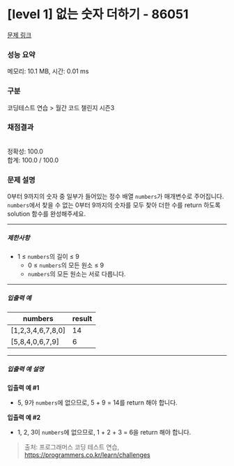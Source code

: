 # [level 1] 없는 숫자 더하기 - 86051 

[문제 링크](https://school.programmers.co.kr/learn/courses/30/lessons/86051) 

### 성능 요약

메모리: 10.1 MB, 시간: 0.01 ms

### 구분

코딩테스트 연습 > 월간 코드 챌린지 시즌3

### 채점결과

<br/>정확성: 100.0<br/>합계: 100.0 / 100.0

### 문제 설명

<p style="user-select: auto;">0부터 9까지의 숫자 중 일부가 들어있는 정수 배열 <code style="user-select: auto;">numbers</code>가 매개변수로 주어집니다. <code style="user-select: auto;">numbers</code>에서 찾을 수 없는 0부터 9까지의 숫자를 모두 찾아 더한 수를 return 하도록 solution 함수를 완성해주세요.</p>

<hr style="user-select: auto;">

<h5 style="user-select: auto;">제한사항</h5>

<ul style="user-select: auto;">
<li style="user-select: auto;">1 ≤ <code style="user-select: auto;">numbers</code>의 길이 ≤ 9

<ul style="user-select: auto;">
<li style="user-select: auto;">0 ≤ <code style="user-select: auto;">numbers</code>의 모든 원소 ≤ 9</li>
<li style="user-select: auto;"><code style="user-select: auto;">numbers</code>의 모든 원소는 서로 다릅니다.</li>
</ul></li>
</ul>

<hr style="user-select: auto;">

<h5 style="user-select: auto;">입출력 예</h5>
<table class="table" style="user-select: auto;">
        <thead style="user-select: auto;"><tr style="user-select: auto;">
<th style="user-select: auto;">numbers</th>
<th style="user-select: auto;">result</th>
</tr>
</thead>
        <tbody style="user-select: auto;"><tr style="user-select: auto;">
<td style="user-select: auto;">[1,2,3,4,6,7,8,0]</td>
<td style="user-select: auto;">14</td>
</tr>
<tr style="user-select: auto;">
<td style="user-select: auto;">[5,8,4,0,6,7,9]</td>
<td style="user-select: auto;">6</td>
</tr>
</tbody>
      </table>
<hr style="user-select: auto;">

<h5 style="user-select: auto;">입출력 예 설명</h5>

<p style="user-select: auto;"><strong style="user-select: auto;">입출력 예 #1</strong></p>

<ul style="user-select: auto;">
<li style="user-select: auto;">5, 9가 <code style="user-select: auto;">numbers</code>에 없으므로, 5 + 9 = 14를 return 해야 합니다.</li>
</ul>

<p style="user-select: auto;"><strong style="user-select: auto;">입출력 예 #2</strong></p>

<ul style="user-select: auto;">
<li style="user-select: auto;">1, 2, 3이 <code style="user-select: auto;">numbers</code>에 없으므로, 1 + 2 + 3 = 6을 return 해야 합니다.</li>
</ul>


> 출처: 프로그래머스 코딩 테스트 연습, https://programmers.co.kr/learn/challenges